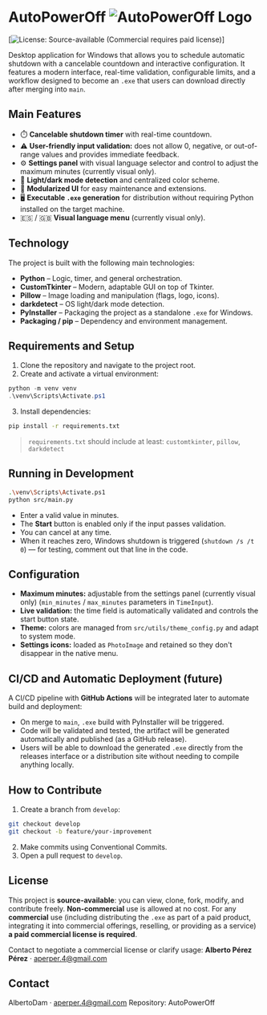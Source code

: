 # AutoPowerOff ![AutoPowerOff Logo](assets/icon.ico)

[![License: Source-available (Commercial requires paid license)](https://img.shields.io/badge/license-Source--available-orange.svg)]

Desktop application for Windows that allows you to schedule automatic shutdown with a cancelable countdown and interactive configuration. It features a modern interface, real-time validation, configurable limits, and a workflow designed to become an `.exe` that users can download directly after merging into `main`.

## Main Features

- ⏱️ **Cancelable shutdown timer** with real-time countdown.
- ⚠️ **User-friendly input validation:** does not allow 0, negative, or out-of-range values and provides immediate feedback.
- ⚙️ **Settings panel** with visual language selector and control to adjust the maximum minutes (currently visual only).
- 🎨 **Light/dark mode detection** and centralized color scheme.
- 🧩 **Modularized UI** for easy maintenance and extensions.
- 🖥️ **Executable `.exe` generation** for distribution without requiring Python installed on the target machine.
- 🇪🇸 / 🇬🇧 **Visual language menu** (currently visual only).

## Technology

The project is built with the following main technologies:

- **Python** – Logic, timer, and general orchestration.
- **CustomTkinter** – Modern, adaptable GUI on top of Tkinter.
- **Pillow** – Image loading and manipulation (flags, logo, icons).
- **darkdetect** – OS light/dark mode detection.
- **PyInstaller** – Packaging the project as a standalone `.exe` for Windows.
- **Packaging / pip** – Dependency and environment management.

## Requirements and Setup

1. Clone the repository and navigate to the project root.
2. Create and activate a virtual environment:

```powershell
python -m venv venv
.\venv\Scripts\Activate.ps1
```

3. Install dependencies:

```sh
pip install -r requirements.txt
```

> `requirements.txt` should include at least:
> `customtkinter`, `pillow`, `darkdetect`

## Running in Development

```sh
.\venv\Scripts\Activate.ps1
python src/main.py
```

- Enter a valid value in minutes.
- The **Start** button is enabled only if the input passes validation.
- You can cancel at any time.
- When it reaches zero, Windows shutdown is triggered (`shutdown /s /t 0`) — for testing, comment out that line in the code.

## Configuration

- **Maximum minutes:** adjustable from the settings panel (currently visual only) (`min_minutes` / `max_minutes` parameters in `TimeInput`).
- **Live validation:** the time field is automatically validated and controls the start button state.
- **Theme:** colors are managed from `src/utils/theme_config.py` and adapt to system mode.
- **Settings icons:** loaded as `PhotoImage` and retained so they don't disappear in the native menu.

## CI/CD and Automatic Deployment (future)

A CI/CD pipeline with **GitHub Actions** will be integrated later to automate build and deployment:

- On merge to `main`, `.exe` build with PyInstaller will be triggered.
- Code will be validated and tested, the artifact will be generated automatically and published (as a GitHub release).
- Users will be able to download the generated `.exe` directly from the releases interface or a distribution site without needing to compile anything locally.

## How to Contribute

1. Create a branch from `develop`:

```sh
git checkout develop
git checkout -b feature/your-improvement
```

2. Make commits using Conventional Commits.
3. Open a pull request to `develop`.

## License

This project is **source-available**: you can view, clone, fork, modify, and contribute freely. **Non-commercial** use is allowed at no cost. For any **commercial** use (including distributing the `.exe` as part of a paid product, integrating it into commercial offerings, reselling, or providing as a service) **a paid commercial license is required**.

Contact to negotiate a commercial license or clarify usage:
**Alberto Pérez Pérez** · [aperper.4@gmail.com](mailto:aperper.4@gmail.com)

## Contact

AlbertoDam · [aperper.4@gmail.com](mailto:aperper.4@gmail.com)
Repository: AutoPowerOff
